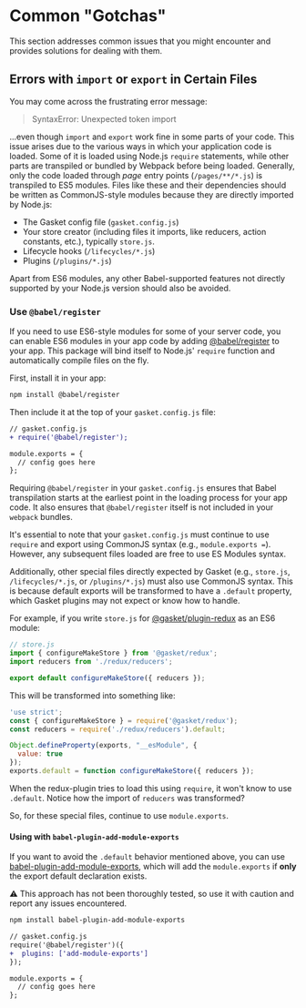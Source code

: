# Common "Gotchas"

This section addresses common issues that you might encounter and provides
solutions for dealing with them.

## Errors with `import` or `export` in Certain Files

You may come across the frustrating error message:

> SyntaxError: Unexpected token import

...even though `import` and `export` work fine in some parts of your code. This
issue arises due to the various ways in which your application code is loaded.
Some of it is loaded using Node.js `require` statements, while other parts are
transpiled or bundled by Webpack before being loaded. Generally, only the code
loaded through _page_ entry points (`/pages/**/*.js`) is transpiled to ES5
modules. Files like these and their dependencies should be written as
CommonJS-style modules because they are directly imported by Node.js:

- The Gasket config file (`gasket.config.js`)
- Your store creator (including files it imports, like reducers, action
  constants, etc.), typically `store.js`.
- Lifecycle hooks (`/lifecycles/*.js`)
- Plugins (`/plugins/*.js`)

Apart from ES6 modules, any other Babel-supported features not directly
supported by your Node.js version should also be avoided.

### Use `@babel/register`

If you need to use ES6-style modules for some of your server code, you can
enable ES6 modules in your app code by adding [@babel/register] to your app.
This package will bind itself to Node.js' `require` function and automatically
compile files on the fly.

First, install it in your app:

```bash
npm install @babel/register
```

Then include it at the top of your `gasket.config.js` file:

```diff
// gasket.config.js
+ require('@babel/register');

module.exports = {
  // config goes here
};
```

Requiring `@babel/register` in your `gasket.config.js` ensures that Babel
transpilation starts at the earliest point in the loading process for your app
code. It also ensures that `@babel/register` itself is not included in your
`webpack` bundles.

It's essential to note that your `gasket.config.js` must continue to use
`require` and export using CommonJS syntax (e.g., `module.exports =`). However,
any subsequent files loaded are free to use ES Modules syntax.

Additionally, other special files directly expected by Gasket (e.g., `store.js`,
`/lifecycles/*.js`, or `/plugins/*.js`) must also use CommonJS syntax. This is
because default exports will be transformed to have a `.default` property, which
Gasket plugins may not expect or know how to handle.

For example, if you write `store.js` for [@gasket/plugin-redux] as an ES6
module:

```js
// store.js
import { configureMakeStore } from '@gasket/redux';
import reducers from './redux/reducers';

export default configureMakeStore({ reducers });
```

This will be transformed into something like:

```js
'use strict';
const { configureMakeStore } = require('@gasket/redux');
const reducers = require('./redux/reducers').default;

Object.defineProperty(exports, "__esModule", {
  value: true
});
exports.default = function configureMakeStore({ reducers });
```

When the redux-plugin tries to load this using `require`, it won't know to use
`.default`. Notice how the import of `reducers` was transformed?

So, for these special files, continue to use `module.exports`.

#### Using with `babel-plugin-add-module-exports`

If you want to avoid the `.default` behavior mentioned above, you can use
[babel-plugin-add-module-exports], which will add the `module.exports` if
**only** the export default declaration exists.

⚠️ This approach has not been thoroughly tested, so use it with caution and
report any issues encountered.

```bash
npm install babel-plugin-add-module-exports
```

```diff
// gasket.config.js
require('@babel/register')({
+  plugins: ['add-module-exports']
});

module.exports = {
  // config goes here
};
```

[@babel/register]: https://babeljs.io/docs/en/babel-register
[babel-plugin-add-module-exports]:
    https://www.npmjs.com/package/babel-plugin-add-module-exports

[@gasket/plugin-redux]:/packages/gasket-plugin-redux/README.md

